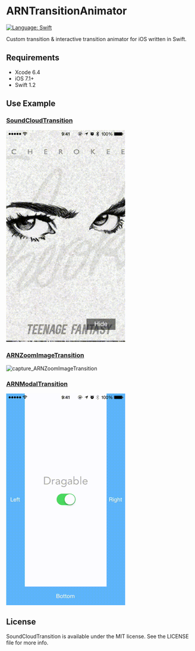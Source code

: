 # ARNTransitionAnimator

[![Language: Swift](https://img.shields.io/badge/lang-Swift-yellow.svg?style=flat)](https://developer.apple.com/swift/)

Custom transition & interactive transition animator for iOS written in Swift.


## Requirements

* Xcode 6.4
* iOS 7.1+
* Swift 1.2

## Use Example

### [SoundCloudTransition](https://github.com/xxxAIRINxxx/SoundCloudTransition)

![capture_SoundCloudTransition](SoundCloudTransition.gif "capture_SoundCloudTransition")


### [ARNZoomImageTransition](https://github.com/xxxAIRINxxx/ARNZoomImageTransition)

![capture_ARNZoomImageTransition](ARNZoomImageTransition.gif "capture_ARNZoomImageTransition")


### [ARNModalTransition](https://github.com/xxxAIRINxxx/ARNModalTransition)

![capture_ARNModalTransition](ARNModalTransition.gif "capture_ARNModalTransition")


## License

SoundCloudTransition is available under the MIT license. See the LICENSE file for more info.
